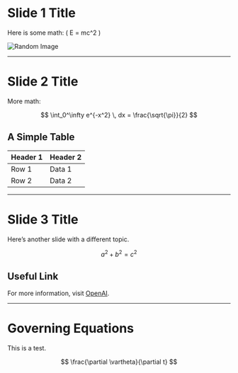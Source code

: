 # Slide 1 Title

Here is some math: \( E = mc^2 \)

![Random Image](https://images.unsplash.com/photo-1727412800268-309a3c7343d7?q=80&w=2670&auto=format&fit=crop&ixlib=rb-4.0.3&ixid=M3wxMjA3fDB8MHxwaG90by1wYWdlfHx8fGVufDB8fHx8fA%3D%3D)

---

# Slide 2 Title

More math:

$$ 
\int_0^\infty e^{-x^2} \, dx = \frac{\sqrt{\pi}}{2} 
$$

## A Simple Table

| Header 1 | Header 2 |
|----------|----------|
| Row 1    | Data 1   |
| Row 2    | Data 2   |

---

# Slide 3 Title

Here’s another slide with a different topic.

$$
a^2 + b^2 = c^2
$$

## Useful Link

For more information, visit [OpenAI](https://www.openai.com).

---

# Governing Equations 

This is a test. 

$$
\frac{\partial \vartheta}{\partial t}
$$
